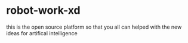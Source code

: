 # robot-work-xd
this is the open source platform so that you all can helped with the  new ideas for artifical intelligence
